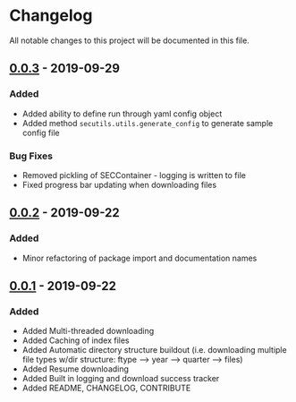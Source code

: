 # Changelog
All notable changes to this project will be documented in this file.

## [0.0.3] - 2019-09-29
### Added
- Added ability to define run through yaml config object
- Added method `secutils.utils.generate_config` to generate sample config file
### Bug Fixes
- Removed pickling of SECContainer - logging is written to file
- Fixed progress bar updating when downloading files

[0.0.3]: https://github.com/datawrestler/sec-utils/releases/tag/v0.0.3

## [0.0.2] - 2019-09-22
### Added
- Minor refactoring of package import and documentation names

[0.0.2]: https://github.com/datawrestler/sec-utils/releases/tag/v0.0.2

## [0.0.1] - 2019-09-22
### Added
- Added Multi-threaded downloading
- Added Caching of index files
- Added Automatic directory structure buildout (i.e. downloading multiple file types w/dir structure: ftype --> year --> quarter --> files)
- Added Resume downloading
- Added Built in logging and download success tracker
- Added README, CHANGELOG, CONTRIBUTE

[0.0.1]: https://github.com/datawrestler/sec-utils/releases/tag/v0.0.1